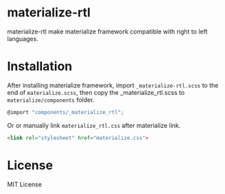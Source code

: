 # materialize-rtl
materialize-rtl make materialize framework compatible with right to left languages.

# Installation
After installing materialize framework, import ```_materialize-rtl.scss``` to the end of ```materialize.scss```, then copy the _materialize_rtl.scss to ```materialize/components``` folder.

```js
@import "components/_materialize_rtl";
```

Or or manually link ```materialize_rtl.css``` after materialize link.

```html
<link rel="stylesheet" href="materialize.css">
```

# License
MIT License
